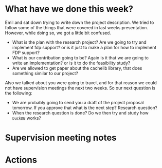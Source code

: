 # What have we done this week?
Emil and sat down trying to write down the project description. We tried to follow some of the things that were covered in last weeks presentation. However, while doing so, we got a little bit confused. 

- What is the plan with the research project? Are we going to try and implement fdp support? or is it just to make a plan for how to implement FDP support?
- What is our contribution going to be? Again is it that we are going to write an implementation? or is it to do the feasibility study?
- Are we allowed to get paper about the cachelib library, that does something similar to our project?

Also we talked about you were going to travel, and for that reason we could not have supervision meetings the next two weeks. So our next question is the following:

- We are probably going to send you a draft of the project proposal tomorrow. If you approve that what is the next step? Research question?
- When the research question is done? Do we then try and study how `DuckDB` works?


# Supervision meeting notes


# Actions

